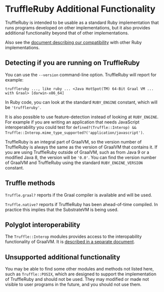 # TruffleRuby Additional Functionality

TruffleRuby is intended to be usable as a standard Ruby implementation that runs
programs developed on other implementations, but it also provides additional
functionality beyond that of other implementations.

Also see the [document describing our compatibility](compatibility.md) with
other Ruby implementations.

## Detecting if you are running on TruffleRuby

You can use the `--version` command-line option. TruffleRuby will report for
example:

```
truffleruby ..., like ruby ... <Java HotSpot(TM) 64-Bit Graal VM ... with Graal> [darwin-x86_64]
```

In Ruby code, you can look at the standard `RUBY_ENGINE` constant, which will be
`'truffleruby'`.

It is also possible to use feature-detection instead of looking at
`RUBY_ENGINE`. For example if you are writing an application that needs
JavaScript interoperability you could test for `defined?(Truffle::Interop) &&
Truffle::Interop.mime_type_supported?('application/javascript')`.

TruffleRuby is an integral part of GraalVM, so the version number of TruffleRuby
is always the same as the version of GraalVM that contains it. If you are using
TruffleRuby outside of GraalVM, such as from Java 9 or a modified Java 8, the
version will be `'0.0'`. You can find the version number of GraalVM and
TruffleRuby using the standard `RUBY_ENGINE_VERSION` constant.

## Truffle methods

`Truffle.graal?` reports if the Graal compiler is available and will be
used.

`Truffle.native?` reports if TruffleRuby has been ahead-of-time compiled.
In practice this implies that the SubstrateVM is being used.

## Polyglot interoperability

The `Truffle::Interop` modules provides access to the interopability
functionality of GraalVM. It is [described in a separate document](interop.md).

## Unsupported additional functionality

You may be able to find some other modules and methods not listed here, such as
`Truffle::POSIX`, which are designed to support the implementation of
TruffleRuby and should not be used. They may modified or made not visible to
user programs in the future, and you should not use them.
